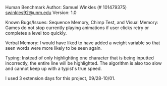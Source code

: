 Human Benchmark
Author: Samuel Winkles (# 101479375)
        swinkles92@unm.edu
Version: 1.0

Known Bugs/Issues:
 Sequence Memory, Chimp Test, and Visual Memory: Games
 do not stop currently playing animations if user clicks
 retry or completes a level too quickly.

 Verbal Memory: I would have liked to have added a
 weight variable so that seen words were more likely
 to be seen again.
 
 Typing: Instead of only highlighting one character
 that is being inputted incorrectly, the entire line
 will be highlighted. The algorithm is also too slow
 and cannot keep up with a typist's true speed.

I used 3 extension days for this project, 09/28-10/01.